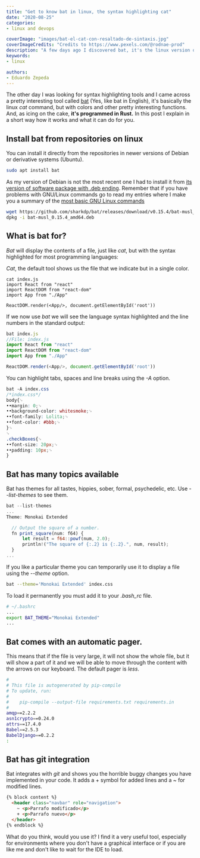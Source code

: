 ```yaml
---
title: "Get to know bat in linux, the syntax highlighting cat"
date: "2020-08-25"
categories:
- linux and devops

coverImage: "images/bat-el-cat-con-resaltado-de-sintaxis.jpg"
coverImageCredits: "Credits to https://www.pexels.com/@rodnae-prod"
description: "A few days ago I discovered bat, it's the linux version of cat with syntax highlighting that makes reading files in console more comfortable."
keywords:
- linux

authors:
- Eduardo Zepeda
---
```


The other day I was looking for syntax highlighting tools and I came across a pretty interesting tool called [bat](https://github.com/sharkdp/bat) (Yes, like bat in English), it's basically the linux _cat_ command, but with colors and other pretty interesting functions. And, as icing on the cake, **it's programmed in Rust.** In this post I explain in a short way how it works and what it can do for you.

## Install bat from repositories on linux

You can install it directly from the repositories in newer versions of Debian or derivative systems (Ubuntu).

```bash
sudo apt install bat
```

As my version of Debian is not the most recent one I had to install it from [its version of software package with .deb ending](https://github.com/sharkdp/bat/releases). Remember that if you have problems with GNU/Linux commands go to read my entries where I make you a summary of the [most basic GNU Linux commands](/blog/basic-linux-commands-you-should-know/)

```bash
wget https://github.com/sharkdp/bat/releases/download/v0.15.4/bat-musl_0.15.4_amd64.deb
dpkg -i bat-musl_0.15.4_amd64.deb
```

## What is bat for?

_Bat_ will display the contents of a file, just like _cat_, but with the syntax highlighted for most programming languages:

_Cat_, the default tool shows us the file that we indicate but in a single color.

```
cat index.js
import React from "react"
import ReactDOM from "react-dom"
import App from "./App"

ReactDOM.render(<App/>, document.getElementById('root'))
```

If we now use _bat_ we will see the language syntax highlighted and the line numbers in the standard output:

```javascript
bat index.js
//File: index.js
import React from "react"
import ReactDOM from "react-dom"
import App from "./App"

ReactDOM.render(<App/>, document.getElementById('root'))
```

You can highlight tabs, spaces and line breaks using the _-A_ option.

```css
bat -A index.css
/*index.css*/
body{␊
••margin: 0;␊
••background-color: whitesmoke;␊
••font-family: Lolita;␊
••font-color: #bbb;␊
}␊
␊
.checkBoxes{␊
••font-size: 20px;␊
••padding: 10px;␊
}
```

## Bat has many topics available

Bat has themes for all tastes, hippies, sober, formal, psychedelic, etc. Use _--list-themes_ to see them.

```javascript
bat --list-themes
...
Theme: Monokai Extended

  // Output the square of a number.
  fn print_square(num: f64) {
      let result = f64::powf(num, 2.0);
      println!("The square of {:.2} is {:.2}.", num, result);
  }
...
```

If you like a particular theme you can temporarily use it to display a file using the _--theme_ option.

```bash
bat --theme='Monokai Extended' index.css
```

To load it permanently you must add it to your _.bash_rc_ file.

```bash
# ~/.bashrc
...
export BAT_THEME="Monokai Extended"
...
```

## Bat comes with an automatic pager.

This means that if the file is very large, it will not show the whole file, but it will show a part of it and we will be able to move through the content with the arrows on our keyboard. The default pager is _less_.

```bash
#
# This file is autogenerated by pip-compile
# To update, run:
#
#    pip-compile --output-file requirements.txt requirements.in
#
amqp==2.2.2
asn1crypto==0.24.0
attrs==17.4.0
Babel==2.5.3
BabelDjango==0.2.2
:
```

## Bat has git integration

Bat integrates with _git_ and shows you the horrible buggy changes you have implemented in your code. It adds a + symbol for added lines and a ~ for modified lines.

```html
{% block content %}
  <header class="navbar" role="navigation">
    ~ <p>Parrafo modificado</p>
    + <p>Parrafo nuevo</p>
  </header>
{% endblock %}
```

What do you think, would you use it? I find it a very useful tool, especially for environments where you don't have a graphical interface or if you are like me and don't like to wait for the IDE to load.